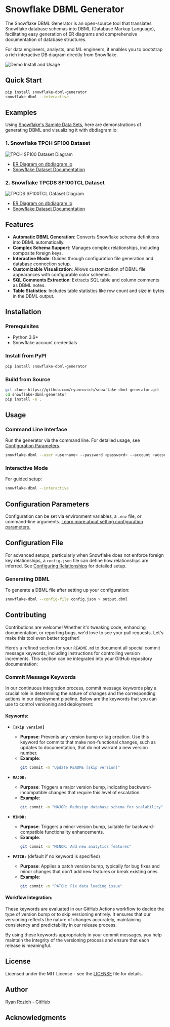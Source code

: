 # Snowflake DBML Generator

The Snowflake DBML Generator is an open-source tool that translates Snowflake database schemas into DBML (Database Markup Language), facilitating easy generation of ER diagrams and comprehensive documentation of database structures. 

For data engineers, analysts, and ML engineers, it enables you to bootstrap a rich interactive DB diagram directly from Snowflake.

![Demo Install and Usage](docs/images/demo-final.svg)

## Quick Start

```bash
pip install snowflake-dbml-generator
snowflake-dbml --interactive
```

## Examples

Using [Snowflake's Sample Data Sets](https://docs.snowflake.com/en/user-guide/sample-data), here are demonstrations of generating DBML and visualizing it with dbdiagram.io:

### 1. Snowflake TPCH SF100 Dataset

![TPCH SF100 Dataset Diagram](docs/images/dbdocs_Sample_TPCH_SF100.svg)
- [ER Diagram on dbdiagram.io](https://dbdiagram.io/d/snowflake_sample-TPCH_SF100-6631d8395b24a634d03a1d8e)
- [Snowflake Dataset Documentation](https://docs.snowflake.com/en/user-guide/sample-data-tpch.html)

### 2. Snowflake TPCDS SF100TCL Dataset
![TPCDS SF100TCL Dataset Diagram](docs/images/dbdocs_Sample_TPCDS_SF100TCL.svg)

- [ER Diagram on dbdiagram.io](https://dbdiagram.io/d/snowflake_sample-tpcds_sf100tcl-6631078d5b24a634d02fbd57)
- [Snowflake Dataset Documentation](https://docs.snowflake.com/en/user-guide/sample-data-tpcds.html)

## Features

- **Automatic DBML Generation**: Converts Snowflake schema definitions into DBML automatically.
- **Complex Schema Support**: Manages complex relationships, including composite foreign keys.
- **Interactive Mode**: Guides through configuration file generation and database connection setup.
- **Customizable Visualization**: Allows customization of DBML file appearances with configurable color schemes.
- **SQL Comments Extraction**: Extracts SQL table and column comments as DBML notes.
- **Table Statistics**: Includes table statistics like row count and size in bytes in the DBML output.

## Installation

### Prerequisites
- Python 3.6+
- Snowflake account credentials

### Install from PyPI
```bash
pip install snowflake-dbml-generator
```

### Build from Source
```bash
git clone https://github.com/ryanrozich/snowflake-dbml-generator.git
cd snowflake-dbml-generator
pip install -e .
```

## Usage

### Command Line Interface
Run the generator via the command line. For detailed usage, see [Configuration Parameters](docs/Configuration_Parameters.md).

```bash
snowflake-dbml --user <username> --password <password> --account <account_id> --warehouse <warehouse> --database <database> --role <role>
```

### Interactive Mode
For guided setup:

```bash
snowflake-dbml --interactive
```

## Configuration Parameters

Configuration can be set via environment variables, a `.env` file, or command-line arguments. [Learn more about setting configuration parameters.](docs/Configuration_Parameters.md)

## Configuration File

For advanced setups, particularly when Snowflake does not enforce foreign key relationships, a `config.json` file can define how relationships are inferred. See [Configuring Relationships](docs/Configuring_Relationships.md) for detailed setup.

### Generating DBML

To generate a DBML file after setting up your configuration:

```bash
snowflake-dbml --config-file config.json > output.dbml
```

## Contributing

Contributions are welcome! Whether it's tweaking code, enhancing documentation, or reporting bugs, we'd love to see your pull requests. Let's make this tool even better together!

Here’s a refined section for your `README.md` to document all special commit message keywords, including instructions for controlling version increments. This section can be integrated into your GitHub repository documentation:

### Commit Message Keywords

In our continuous integration process, commit message keywords play a crucial role in determining the nature of changes and the corresponding actions in our deployment pipeline. Below are the keywords that you can use to control versioning and deployment:

#### Keywords:

- **`[skip version]`**
  - **Purpose**: Prevents any version bump or tag creation. Use this keyword for commits that make non-functional changes, such as updates to documentation, that do not warrant a new version number.
  - **Example**:
    ```bash
    git commit -m "Update README [skip version]"
    ```

- **`MAJOR:`**
  - **Purpose**: Triggers a major version bump, indicating backward-incompatible changes that require this level of escalation.
  - **Example**:
    ```bash
    git commit -m "MAJOR: Redesign database schema for scalability"
    ```

- **`MINOR:`**
  - **Purpose**: Triggers a minor version bump, suitable for backward-compatible functionality enhancements.
  - **Example**:
    ```bash
    git commit -m "MINOR: Add new analytics features"
    ```

- **`PATCH:`** (default if no keyword is specified)
  - **Purpose**: Applies a patch version bump, typically for bug fixes and minor changes that don’t add new features or break existing ones.
  - **Example**:
    ```bash
    git commit -m "PATCH: Fix data loading issue"
    ```

#### Workflow Integration:

These keywords are evaluated in our GitHub Actions workflow to decide the type of version bump or to skip versioning entirely. It ensures that our versioning reflects the nature of changes accurately, maintaining consistency and predictability in our release process.

By using these keywords appropriately in your commit messages, you help maintain the integrity of the versioning process and ensure that each release is meaningful.

## License

Licensed under the MIT License - see the [LICENSE](LICENSE) file for details.

## Author

Ryan Rozich - [GitHub](https://github.com/ryanrozich)

## Acknowledgments